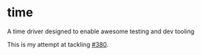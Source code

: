 # time
A time driver designed to enable awesome testing and dev tooling

This is my attempt at tackling [#380](https://github.com/cyclejs/cyclejs/issues/380).
